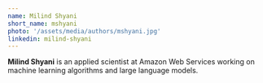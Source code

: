 ```yaml
---
name: Milind Shyani
short_name: mshyani
photo: '/assets/media/authors/mshyani.jpg'
linkedin: milind-shyani
---
```


**Milind Shyani** is an applied scientist at Amazon Web Services working on machine learning algorithms and large language models.
